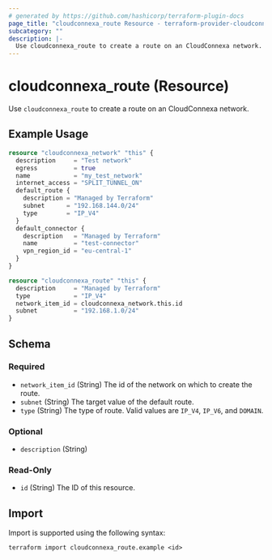 ```yaml
---
# generated by https://github.com/hashicorp/terraform-plugin-docs
page_title: "cloudconnexa_route Resource - terraform-provider-cloudconnexa"
subcategory: ""
description: |-
  Use cloudconnexa_route to create a route on an CloudConnexa network.
---
```


# cloudconnexa_route (Resource)

Use `cloudconnexa_route` to create a route on an CloudConnexa network.

## Example Usage

```terraform
resource "cloudconnexa_network" "this" {
  description     = "Test network"
  egress          = true
  name            = "my_test_network"
  internet_access = "SPLIT_TUNNEL_ON"
  default_route {
    description = "Managed by Terraform"
    subnet      = "192.168.144.0/24"
    type        = "IP_V4"
  }
  default_connector {
    description   = "Managed by Terraform"
    name          = "test-connector"
    vpn_region_id = "eu-central-1"
  }
}

resource "cloudconnexa_route" "this" {
  description     = "Managed by Terraform"
  type            = "IP_V4"
  network_item_id = cloudconnexa_network.this.id
  subnet          = "192.168.1.0/24"
}
```

<!-- schema generated by tfplugindocs -->
## Schema

### Required

- `network_item_id` (String) The id of the network on which to create the route.
- `subnet` (String) The target value of the default route.
- `type` (String) The type of route. Valid values are `IP_V4`, `IP_V6`, and `DOMAIN`.

### Optional

- `description` (String)

### Read-Only

- `id` (String) The ID of this resource.

## Import

Import is supported using the following syntax:

```shell
terraform import cloudconnexa_route.example <id>
```
